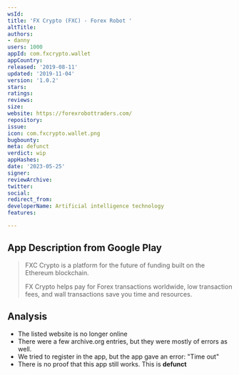 ```yaml
---
wsId: 
title: 'FX Crypto (FXC) - Forex Robot '
altTitle: 
authors:
- danny
users: 1000
appId: com.fxcrypto.wallet
appCountry: 
released: '2019-08-11'
updated: '2019-11-04'
version: '1.0.2'
stars: 
ratings: 
reviews: 
size: 
website: https://forexrobottraders.com/
repository: 
issue: 
icon: com.fxcrypto.wallet.png
bugbounty: 
meta: defunct
verdict: wip
appHashes: 
date: '2023-05-25'
signer: 
reviewArchive: 
twitter: 
social: 
redirect_from: 
developerName: Artificial intelligence technology
features: 

---
```


## App Description from Google Play

> FXC Crypto is a platform for the future of funding built on the Ethereum blockchain.
>
> FX Crypto helps pay for Forex transactions worldwide, low transaction fees, and wall transactions save you time and resources. 

## Analysis 

- The listed website is no longer online 
- There were a few archive.org entries, but they were mostly of errors as well.
- We tried to register in the app, but the app gave an error: "Time out"
- There is no proof that this app still works. This is **defunct**
